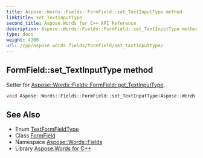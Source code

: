 ```yaml
---
title: Aspose::Words::Fields::FormField::set_TextInputType method
linktitle: set_TextInputType
second_title: Aspose.Words for C++ API Reference
description: Aspose::Words::Fields::FormField::set_TextInputType method. Setter for Aspose::Words::Fields::FormField::get_TextInputType in C++.
type: docs
weight: 4300
url: /cpp/aspose.words.fields/formfield/set_textinputtype/
---
```

## FormField::set_TextInputType method


Setter for [Aspose::Words::Fields::FormField::get_TextInputType](../get_textinputtype/).

```cpp
void Aspose::Words::Fields::FormField::set_TextInputType(Aspose::Words::Fields::TextFormFieldType value)
```

## See Also

* Enum [TextFormFieldType](../../textformfieldtype/)
* Class [FormField](../)
* Namespace [Aspose::Words::Fields](../../)
* Library [Aspose.Words for C++](../../../)
